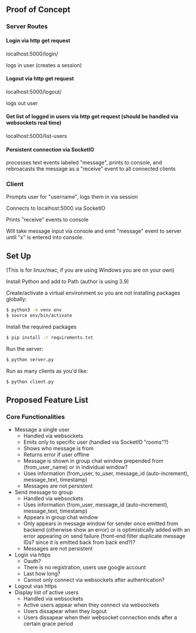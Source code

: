 ## Proof of Concept

### Server Routes

#### Login via http get request

localhost:5000/login/<username>

logs in user (creates a session)

#### Logout via http get request

localhost:5000/logout/<username>

logs out user

#### Get list of logged in users via http get request (should be handled via websockets real time)

localhost:5000/list-users

#### Persistent connection via SocketIO

processes text events labeled "message", prints to console, and rebroacasts the message as a "receive" event to all connected clients

### Client

Prompts user for "username", logs them in via session

Connects to localhost:5000 via SocketIO

Prints "receive" events to console

Will take message input via console and emit "message" event to server until "x" is entered into console.

## Set Up

(This is for linux/mac, if you are using Windows you are on your own)

Install Python and add to Path (author is using 3.9)

Create/activate a virtual environment so you are not installing packages globally:

```sh
$ python3 -m venv env
$ source env/bin/activate
```

Install the required packages

```sh
$ pip install -r requirements.txt
```

Run the server:

```sh
$ python server.py
```

Run as many clients as you'd like:

```sh
$ python client.py
```

## Proposed Feature List

### Core Functionalities

- Message a single user
  - Handled via websockets
  - Emits only to specific user (handled via SocketIO "rooms"?)
  - Shows who message is from
  - Returns error if user offline
  - Message is shown in group chat window prepended from (from_user_name) or in individual window?
  - Uses information (from_user, to_user, message_id (auto-increment), message_text, timestamp)
  - Messages are not persistent
- Send message to group
  - Handled via websockets
  - Uses information (from_user, message_id (auto-increment), message_text, timestamp)
  - Appears in group chat window
  - Only appears in message window for sender once emitted from backend (otherwise show an error) or is optimistically added with an error appearing on send failure (front-end filter duplicate message IDs? since it is emitted back from back end?)?
  - Messages are not persistent
- Login via https
  - Oauth?
  - There is no registration, users use google account
  - Last how long?
  - Cannot only connect via websockets after authentication?
- Logout vias https
- Display list of active users
  - Handled via websockets
  - Active users appear when they connect via websockets
  - Users dissapear when they logout
  - Users dissapear when their websocket connection ends after a certain grace period
